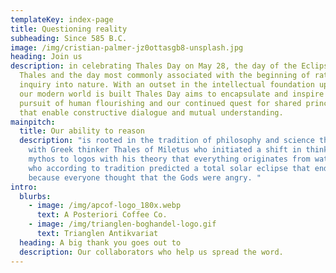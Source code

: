 ```yaml
---
templateKey: index-page
title: Questioning reality
subheading: Since 585 B.C.
image: /img/cristian-palmer-jz0ottasgb8-unsplash.jpg
heading: Join us
description: in celebrating Thales Day on May 28, the day of the Eclipse of
  Thales and the day most commonly associated with the beginning of rational
  inquiry into nature. With an outset in the intellectual foundation upon which
  our modern world is built Thales Day aims to encapsulate and inspire our
  pursuit of human flourishing and our continued quest for shared principles
  that enable constructive dialogue and mutual understanding.
mainpitch:
  title: Our ability to reason
  description: "is rooted in the tradition of philosophy and science that began
    with Greek thinker Thales of Miletus who initiated a shift in thinking from
    mythos to logos with his theory that everything originates from water, and
    who according to tradition predicted a total solar eclipse that ended a war
    because everyone thought that the Gods were angry. "
intro:
  blurbs:
    - image: /img/apcof-logo_180x.webp
      text: A Posteriori Coffee Co.
    - image: /img/trianglen-boghandel-logo.gif
      text: Trianglen Antikvariat
  heading: A big thank you goes out to
  description: Our collaborators who help us spread the word.
---
```

